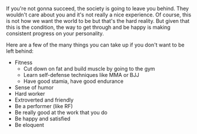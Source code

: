 If you're not gonna succeed, the society is going to leave you behind. They wouldn't care about you and it's not really a nice experience. Of course, this is not how we want the world to be but that's the hard reality. But given that this is the condition, the way to get through and be happy is making consistent progress on your personality. 

Here are a few of the many things you can take up if you don't want to be left behind:
* Fitness
	* Cut down on fat and build muscle by going to the gym
	* Learn self-defense techniques like MMA or BJJ
	* Have good stamia, have good endurance
* Sense of humor
* Hard worker
* Extroverted and friendly
* Be a performer (like RF)
* Be really good at the work that you do
* Be happy and satisfied
* Be eloquent